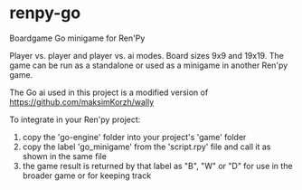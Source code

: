 # renpy-go
Boardgame Go minigame for Ren'Py
 
Player vs. player and player vs. ai modes. Board sizes 9x9 and 19x19.
The game can be run as a standalone or used as a minigame in another Ren'py game.
 
The Go ai used in this project is a modified version of https://github.com/maksimKorzh/wally


To integrate in your Ren'py project:
1. copy the 'go-engine' folder into your project's 'game' folder 
2. copy the label 'go_minigame' from the 'script.rpy' file and call it as shown in the same file
3. the game result is returned by that label as "B", "W" or "D" for use in the broader game or for keeping track